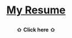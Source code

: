 # <p align="center"> <a href="https://robertzhukov.github.io/">My Resume</a> </p>
<b><p align="center">  ⇧ Click here ⇧  </p></b>
